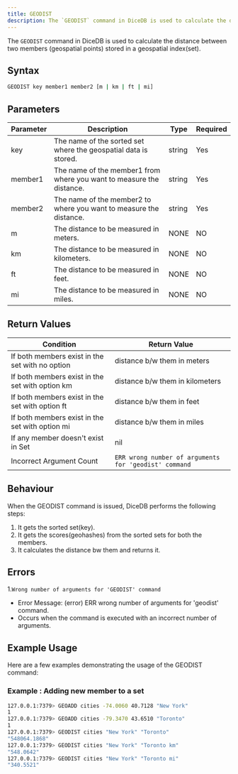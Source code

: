 ```yaml
---
title: GEODIST
description: The `GEODIST` command in DiceDB is used to calculate the distance between two members (geospatial points) stored in a geospatial index(set).
---
```


The `GEODIST` command in DiceDB is used to calculate the distance between two members (geospatial points) stored in a geospatial index(set).

## Syntax

```bash
GEODIST key member1 member2 [m | km | ft | mi]
```

## Parameters

| Parameter | Description                                                          | Type   | Required |
| --------- | -------------------------------------------------------------------- | ------ | -------- |
| key       | The name of the sorted set where the geospatial data is stored.      | string | Yes      |
| member1   | The name of the member1 from where you want to measure the distance. | string | Yes      |
| member2   | The name of the member2 to where you want to measure the distance.   | string | Yes      |
| m         | The distance to be measured in meters.                               | NONE   | NO       |
| km        | The distance to be measured in kilometers.                           | NONE   | NO       |
| ft        | The distance to be measured in feet.                                 | NONE   | NO       |
| mi        | The distance to be measured in miles.                                | NONE   | NO       |

## Return Values

| Condition                                       | Return Value                                          |
| ----------------------------------------------- | ----------------------------------------------------- |
| If both members exist in the set with no option | distance b/w them in meters                           |
| If both members exist in the set with option km | distance b/w them in kilometers                       |
| If both members exist in the set with option ft | distance b/w them in feet                             |
| If both members exist in the set with option mi | distance b/w them in miles                            |
| If any member doesn't exist in Set              | nil                                                   |
| Incorrect Argument Count                        | `ERR wrong number of arguments for 'geodist' command` |

## Behaviour

When the GEODIST command is issued, DiceDB performs the following steps:

1. It gets the sorted set(key).
2. It gets the scores(geohashes) from the sorted sets for both the members.
3. It calculates the distance bw them and returns it.

## Errors

1.`Wrong number of arguments for 'GEODIST' command`

- Error Message: (error) ERR wrong number of arguments for 'geodist' command.
- Occurs when the command is executed with an incorrect number of arguments.

## Example Usage

Here are a few examples demonstrating the usage of the GEODIST command:

### Example : Adding new member to a set

```bash
127.0.0.1:7379> GEOADD cities -74.0060 40.7128 "New York"
1
127.0.0.1:7379> GEOADD cities -79.3470 43.6510 "Toronto"
1
127.0.0.1:7379> GEODIST cities "New York" "Toronto"
"548064.1868"
127.0.0.1:7379> GEODIST cities "New York" "Toronto km"
"548.0642"
127.0.0.1:7379> GEODIST cities "New York" "Toronto mi"
"340.5521"
```
